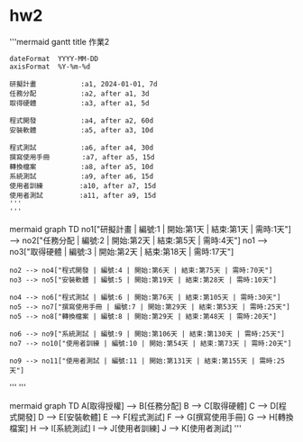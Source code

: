# hw2
'''mermaid
gantt
    title 作業2

    dateFormat  YYYY-MM-DD
    axisFormat  %Y-%m-%d

    研擬計畫           :a1, 2024-01-01, 7d
    任務分配           :a2, after a1, 3d
    取得硬體           :a3, after a1, 5d

    程式開發           :a4, after a2, 60d
    安裝軟體           :a5, after a3, 10d

    程式測試           :a6, after a4, 30d
    撰寫使用手冊        :a7, after a5, 15d
    轉換檔案           :a8, after a5, 10d
    系統測試           :a9, after a6, 15d
    使用者訓練         :a10, after a7, 15d
    使用者測試         :a11, after a9, 15d
    '''
    '''
mermaid
   graph TD
    no1["研擬計畫 | 編號:1 | 開始:第1天 | 結束:第1天 | 需時:1天"] --> no2["任務分配 | 編號:2 | 開始:第2天 | 結束:第5天 | 需時:4天"]
    no1 --> no3["取得硬體 | 編號:3 | 開始:第2天 | 結束:第18天 | 需時:17天"]

    no2 --> no4["程式開發 | 編號:4 | 開始:第6天 | 結束:第75天 | 需時:70天"]
    no3 --> no5["安裝軟體 | 編號:5 | 開始:第19天 | 結束:第28天 | 需時:10天"]

    no4 --> no6["程式測試 | 編號:6 | 開始:第76天 | 結束:第105天 | 需時:30天"]
    no5 --> no7["撰寫使用手冊 | 編號:7 | 開始:第29天 | 結束:第53天 | 需時:25天"]
    no5 --> no8["轉換檔案 | 編號:8 | 開始:第29天 | 結束:第48天 | 需時:20天"]

    no6 --> no9["系統測試 | 編號:9 | 開始:第106天 | 結束:第130天 | 需時:25天"]
    no7 --> no10["使用者訓練 | 編號:10 | 開始:第54天 | 結束:第73天 | 需時:20天"]

    no9 --> no11["使用者測試 | 編號:11 | 開始:第131天 | 結束:第155天 | 需時:25天"]
'''
'''

mermaid
graph TD
    A[取得授權] --> B[任務分配]
    B --> C[取得硬體]
    C --> D[程式開發]
    D --> E[安裝軟體]
    E --> F[程式測試]
    F --> G[撰寫使用手冊]
    G --> H[轉換檔案]
    H --> I[系統測試]
    I --> J[使用者訓練]
    J --> K[使用者測試]
'''
